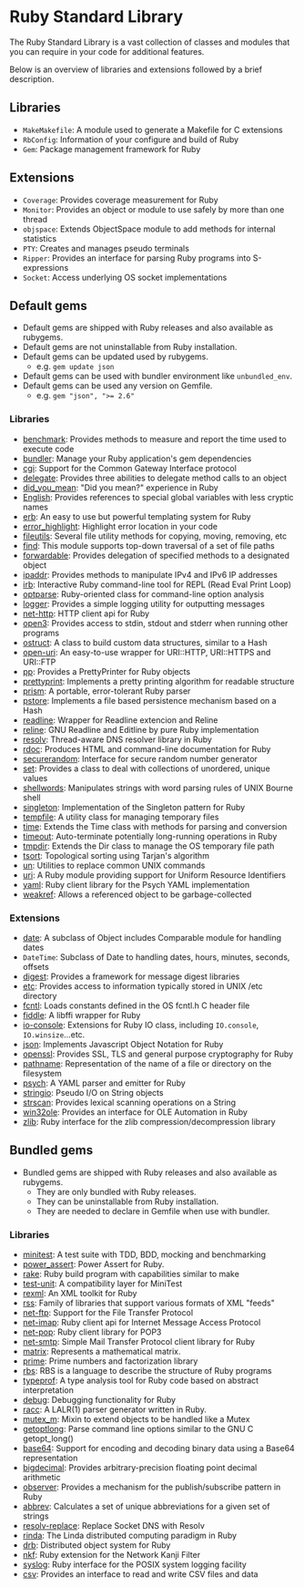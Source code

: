 # Ruby Standard Library

The Ruby Standard Library is a vast collection of classes and modules that you
can require in your code for additional features.

Below is an overview of libraries and extensions followed by a brief
description.

## Libraries

- `MakeMakefile`: A module used to generate a Makefile for C extensions
- `RbConfig`: Information of your configure and build of Ruby
- `Gem`: Package management framework for Ruby

## Extensions

- `Coverage`: Provides coverage measurement for Ruby
- `Monitor`: Provides an object or module to use safely by more than one thread
- `objspace`: Extends ObjectSpace module to add methods for internal statistics
- `PTY`: Creates and manages pseudo terminals
- `Ripper`: Provides an interface for parsing Ruby programs into S-expressions
- `Socket`: Access underlying OS socket implementations

## Default gems

- Default gems are shipped with Ruby releases and also available as rubygems.
- Default gems are not uninstallable from Ruby installation.
- Default gems can be updated used by rubygems.
    - e.g. `gem update json`
- Default gems can be used with bundler environment like `unbundled_env`.
- Default gems can be used any version on Gemfile.
    - e.g. `gem "json", ">= 2.6"`

### Libraries

- [benchmark][benchmark]: Provides methods to measure and report the time used to execute code
- [bundler][bundler]: Manage your Ruby application's gem dependencies
- [cgi][cgi]: Support for the Common Gateway Interface protocol
- [delegate][delegate]: Provides three abilities to delegate method calls to an object
- [did_you_mean][did_you_mean]: "Did you mean?" experience in Ruby
- [English][English]: Provides references to special global variables with less cryptic names
- [erb][erb]: An easy to use but powerful templating system for Ruby
- [error_highlight][error_highlight]: Highlight error location in your code
- [fileutils][fileutils]: Several file utility methods for copying, moving, removing, etc
- [find][find]: This module supports top-down traversal of a set of file paths
- [forwardable][forwardable]: Provides delegation of specified methods to a designated object
- [ipaddr][ipaddr]: Provides methods to manipulate IPv4 and IPv6 IP addresses
- [irb][irb]: Interactive Ruby command-line tool for REPL (Read Eval Print Loop)
- [optparse][optparse]: Ruby-oriented class for command-line option analysis
- [logger][logger]: Provides a simple logging utility for outputting messages
- [net-http][net-http]: HTTP client api for Ruby
- [open3][open3]: Provides access to stdin, stdout and stderr when running other programs
- [ostruct][ostruct]: A class to build custom data structures, similar to a Hash
- [open-uri][open-uri]: An easy-to-use wrapper for URI::HTTP, URI::HTTPS and URI::FTP
- [pp][pp]: Provides a PrettyPrinter for Ruby objects
- [prettyprint][prettyprint]: Implements a pretty printing algorithm for readable structure
- [prism][prism]: A portable, error-tolerant Ruby parser
- [pstore][pstore]: Implements a file based persistence mechanism based on a Hash
- [readline][readline]: Wrapper for Readline extencion and Reline
- [reline][reline]: GNU Readline and Editline by pure Ruby implementation
- [resolv][resolv]: Thread-aware DNS resolver library in Ruby
- [rdoc][rdoc]: Produces HTML and command-line documentation for Ruby
- [securerandom][securerandom]: Interface for secure random number generator
- [set][set]: Provides a class to deal with collections of unordered, unique values
- [shellwords][shellwords]: Manipulates strings with word parsing rules of UNIX Bourne shell
- [singleton][singleton]: Implementation of the Singleton pattern for Ruby
- [tempfile][tempfile]: A utility class for managing temporary files
- [time][time]: Extends the Time class with methods for parsing and conversion
- [timeout][timeout]: Auto-terminate potentially long-running operations in Ruby
- [tmpdir][tmpdir]: Extends the Dir class to manage the OS temporary file path
- [tsort][tsort]: Topological sorting using Tarjan's algorithm
- [un][un]: Utilities to replace common UNIX commands
- [uri][uri]: A Ruby module providing support for Uniform Resource Identifiers
- [yaml][yaml]: Ruby client library for the Psych YAML implementation
- [weakref][weakref]: Allows a referenced object to be garbage-collected

### Extensions

- [date][date]: A subclass of Object includes Comparable module for handling dates
- `DateTime`: Subclass of Date to handling dates, hours, minutes, seconds, offsets
- [digest][digest]: Provides a framework for message digest libraries
- [etc][etc]: Provides access to information typically stored in UNIX /etc directory
- [fcntl][fcntl]: Loads constants defined in the OS fcntl.h C header file
- [fiddle][fiddle]: A libffi wrapper for Ruby
- [io-console][io-console]: Extensions for Ruby IO class, including `IO.console`, `IO.winsize`...etc.
- [json][json]: Implements Javascript Object Notation for Ruby
- [openssl][openssl]: Provides SSL, TLS and general purpose cryptography for Ruby
- [pathname][pathname]: Representation of the name of a file or directory on the filesystem
- [psych][psych]: A YAML parser and emitter for Ruby
- [stringio][stringio]: Pseudo I/O on String objects
- [strscan][strscan]: Provides lexical scanning operations on a String
- [win32ole][win32ole]: Provides an interface for OLE Automation in Ruby
- [zlib][zlib]: Ruby interface for the zlib compression/decompression library

## Bundled gems

- Bundled gems are shipped with Ruby releases and also available as rubygems.
    - They are only bundled with Ruby releases.
    - They can be uninstallable from Ruby installation.
    - They are needed to declare in Gemfile when use with bundler.

### Libraries

- [minitest][minitest]: A test suite with TDD, BDD, mocking and benchmarking
- [power_assert][power_assert]: Power Assert for Ruby.
- [rake][rake]: Ruby build program with capabilities similar to make
- [test-unit][test-unit]: A compatibility layer for MiniTest
- [rexml][rexml]: An XML toolkit for Ruby
- [rss][rss]: Family of libraries that support various formats of XML "feeds"
- [net-ftp][net-ftp]: Support for the File Transfer Protocol
- [net-imap][net-imap]: Ruby client api for Internet Message Access Protocol
- [net-pop][net-pop]: Ruby client library for POP3
- [net-smtp][net-smtp]: Simple Mail Transfer Protocol client library for Ruby
- [matrix][matrix]: Represents a mathematical matrix.
- [prime][prime]: Prime numbers and factorization library
- [rbs][rbs]: RBS is a language to describe the structure of Ruby programs
- [typeprof][typeprof]: A type analysis tool for Ruby code based on abstract interpretation
- [debug][debug]: Debugging functionality for Ruby
- [racc][racc]: A LALR(1) parser generator written in Ruby.
- [mutex_m][mutex_m]: Mixin to extend objects to be handled like a Mutex
- [getoptlong][getoptlong]: Parse command line options similar to the GNU C getopt_long()
- [base64][base64]: Support for encoding and decoding binary data using a Base64 representation
- [bigdecimal][bigdecimal]: Provides arbitrary-precision floating point decimal arithmetic
- [observer][observer]: Provides a mechanism for the publish/subscribe pattern in Ruby
- [abbrev][abbrev]: Calculates a set of unique abbreviations for a given set of strings
- [resolv-replace][resolv-replace]: Replace Socket DNS with Resolv
- [rinda][rinda]: The Linda distributed computing paradigm in Ruby
- [drb][drb]: Distributed object system for Ruby
- [nkf][nkf]: Ruby extension for the Network Kanji Filter
- [syslog][syslog]: Ruby interface for the POSIX system logging facility
- [csv][csv]: Provides an interface to read and write CSV files and data

[abbrev]: https://github.com/ruby/abbrev
[base64]: https://github.com/ruby/base64
[benchmark]: https://github.com/ruby/benchmark
[bigdecimal]: https://github.com/ruby/bigdecimal
[bundler]: https://github.com/rubygems/rubygems
[cgi]: https://github.com/ruby/cgi
[csv]: https://github.com/ruby/csv
[date]: https://github.com/ruby/date
[debug]: https://github.com/ruby/debug
[delegate]: https://github.com/ruby/delegate
[did_you_mean]: https://github.com/ruby/did_you_mean
[digest]: https://github.com/ruby/digest
[drb]: https://github.com/ruby/drb
[English]: https://github.com/ruby/English
[erb]: https://github.com/ruby/erb
[error_highlight]: https://github.com/ruby/error_highlight
[etc]: https://github.com/ruby/etc
[fcntl]: https://github.com/ruby/fcntl
[fiddle]: https://github.com/ruby/fiddle
[fileutils]: https://github.com/ruby/fileutils
[find]: https://github.com/ruby/find
[forwardable]: https://github.com/ruby/forwardable
[getoptlong]: https://github.com/ruby/getoptlong
[io-console]: https://github.com/ruby/io-console
[ipaddr]: https://github.com/ruby/ipaddr
[irb]: https://github.com/ruby/irb
[json]: https://github.com/ruby/json
[logger]: https://github.com/ruby/logger
[matrix]: https://github.com/ruby/matrix
[minitest]: https://github.com/seattlerb/minitest
[mutex_m]: https://github.com/ruby/mutex_m
[net-ftp]: https://github.com/ruby/net-ftp
[net-http]: https://github.com/ruby/net-http
[net-imap]: https://github.com/ruby/net-imap
[net-pop]: https://github.com/ruby/net-pop
[net-smtp]: https://github.com/ruby/net-smtp
[nkf]: https://github.com/ruby/nkf
[observer]: https://github.com/ruby/observer
[open-uri]: https://github.com/ruby/open-uri
[open3]: https://github.com/ruby/open3
[openssl]: https://github.com/ruby/openssl
[optparse]: https://github.com/ruby/optparse
[ostruct]: https://github.com/ruby/ostruct
[pathname]: https://github.com/ruby/pathname
[power_assert]: https://github.com/ruby/power_assert
[pp]: https://github.com/ruby/pp
[prettyprint]: https://github.com/ruby/prettyprint
[prime]: https://github.com/ruby/prime
[prism]: https://github.com/ruby/prism
[pstore]: https://github.com/ruby/pstore
[psych]: https://github.com/ruby/psych
[racc]: https://github.com/ruby/racc
[rake]: https://github.com/ruby/rake
[rbs]: https://github.com/ruby/rbs
[rdoc]: https://github.com/ruby/rdoc
[readline]: https://github.com/ruby/readline
[reline]: https://github.com/ruby/reline
[resolv-replace]: https://github.com/ruby/resolv-replace
[resolv]: https://github.com/ruby/resolv
[rexml]: https://github.com/ruby/rexml
[rinda]: https://github.com/ruby/rinda
[rss]: https://github.com/ruby/rss
[securerandom]: https://github.com/ruby/securerandom
[set]: https://github.com/ruby/set
[shellwords]: https://github.com/ruby/shellwords
[singleton]: https://github.com/ruby/singleton
[stringio]: https://github.com/ruby/stringio
[strscan]: https://github.com/ruby/strscan
[syslog]: https://github.com/ruby/syslog
[tempfile]: https://github.com/ruby/tempfile
[test-unit]: https://github.com/test-unit/test-unit
[time]: https://github.com/ruby/time
[timeout]: https://github.com/ruby/timeout
[tmpdir]: https://github.com/ruby/tmpdir
[tsort]: https://github.com/ruby/tsort
[typeprof]: https://github.com/ruby/typeprof
[un]: https://github.com/ruby/un
[uri]: https://github.com/ruby/uri
[weakref]: https://github.com/ruby/weakref
[win32ole]: https://github.com/ruby/win32ole
[yaml]: https://github.com/ruby/yaml
[zlib]: https://github.com/ruby/zlib
